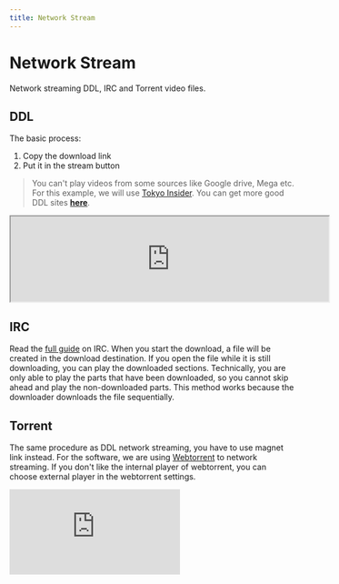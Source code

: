```yaml
---
title: Network Stream
---
```

# Network Stream
Network streaming DDL, IRC and Torrent video files.
<br>

## DDL
The basic process:
1. Copy the download link
2. Put it in the stream button

>You can't play videos from some sources like Google drive, Mega etc. For this example, we will use [Tokyo Insider](https://www.tokyoinsider.com/). You can get more good DDL sites [**here**](/Websites.md/#direct-download).

<div class="video_wrapper"><iframe src="https://youtube.com/embed/1dsTb8YoNDM" width="560" allowfullscreen></iframe></div>


## IRC
Read the [full guide](/Guides/IRC.md) on IRC. When you start the download, a file will be created in the download destination. If you open the file while it is still downloading, you can play the downloaded sections. Technically, you are only able to play the parts that have been downloaded, so you cannot skip ahead and play the non-downloaded parts. This method works because the downloader downloads the file sequentially.


## Torrent
The same procedure as DDL network streaming, you have to use magnet link instead. For the software, we are using [Webtorrent](https://webtorrent.io/desktop/) to network streaming. If you don't like the internal player of webtorrent, you can choose external player in the webtorrent settings.

<div class="video_wrapper"><iframe src="https://youtube.com/embed/abkKsVsyRdE" frameborder="0" allowfullscreen></iframe></div>
